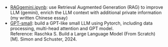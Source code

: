 - [RAGgemini.ipynb](https://github.com/Mengjie-Guo/LLM/blob/master/RAGgemini.ipynb):
  use Retrieval Augmented Generation (RAG) to improve LLM (gemini), enrich the LLM context with additional private information (my written Chinese essay)
- [GPT-small](https://github.com/Mengjie-Guo/LLM/tree/master/GPT-small):
  build a GPT-like small LLM using Pytorch, including data processing, multi-head attention and GPT model.<br>
  Reference: Raschka S. Build a Large Language Model (From Scratch)[M]. Simon and Schuster, 2024.
